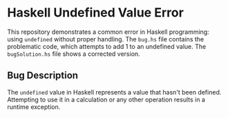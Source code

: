 # Haskell Undefined Value Error

This repository demonstrates a common error in Haskell programming: using `undefined` without proper handling.  The `bug.hs` file contains the problematic code, which attempts to add 1 to an undefined value. The `bugSolution.hs` file shows a corrected version.

## Bug Description

The `undefined` value in Haskell represents a value that hasn't been defined.  Attempting to use it in a calculation or any other operation results in a runtime exception.